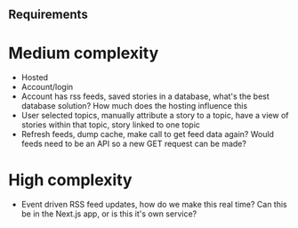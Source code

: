 ## Requirements

# Medium complexity

- Hosted
- Account/login
- Account has rss feeds, saved stories in a database, what's the best database solution? How much does the hosting influence this
- User selected topics, manually attribute a story to a topic, have a view of stories within that topic, story linked to one topic
- Refresh feeds, dump cache, make call to get feed data again? Would feeds need to be an API so a new GET request can be made?

# High complexity

- Event driven RSS feed updates, how do we make this real time? Can this be in the Next.js app, or is this it's own service?
